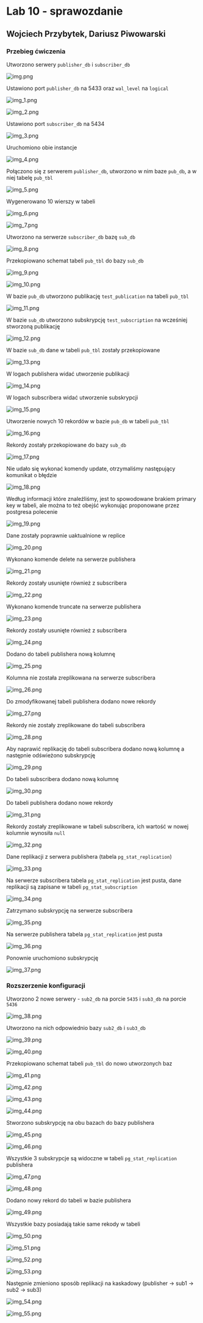 # Lab 10 - sprawozdanie
## Wojciech Przybytek, Dariusz Piwowarski

### Przebieg ćwiczenia

Utworzono serwery `publisher_db` i `subscriber_db`

![img.png](img.png)

Ustawiono port `publisher_db` na 5433 oraz `wal_level` na `logical`

![img_1.png](img_1.png)

![img_2.png](img_2.png)

Ustawiono port `subscriber_db` na 5434

![img_3.png](img_3.png)

Uruchomiono obie instancje

![img_4.png](img_4.png)

Połączono się z serwerem `publisher_db`, utworzono w nim baze `pub_db`, a w niej tabelę `pub_tbl`

![img_5.png](img_5.png)

Wygenerowano 10 wierszy w tabeli

![img_6.png](img_6.png)

![img_7.png](img_7.png)

Utworzono na serwerze `subscriber_db` bazę `sub_db`

![img_8.png](img_8.png)

Przekopiowano schemat tabeli `pub_tbl` do bazy `sub_db`

![img_9.png](img_9.png)

![img_10.png](img_10.png)

W bazie `pub_db` utworzono publikację `test_publication` na tabeli `pub_tbl`

![img_11.png](img_11.png)

W bazie `sub_db` utworzono subskrypcję `test_subscription` na wcześniej stworzoną publikację

![img_12.png](img_12.png)

W bazie `sub_db` dane w tabeli `pub_tbl` zostały przekopiowane

![img_13.png](img_13.png)

W logach publishera widać utworzenie publikacji

![img_14.png](img_14.png)

W logach subscribera widać utworzenie subskrypcji

![img_15.png](img_15.png)

Utworzenie nowych 10 rekordów w bazie `pub_db` w tabeli `pub_tbl`

![img_16.png](img_16.png)

Rekordy zostały przekopiowane do bazy `sub_db`

![img_17.png](img_17.png)

Nie udało się wykonać komendy update, otrzymaliśmy następujący komunikat o błędzie

![img_18.png](img_18.png)

Według informacji które znaleźliśmy, jest to spowodowane brakiem primary key w tabeli, ale można to też obejść wykonując
proponowane przez postgresa polecenie

![img_19.png](img_19.png)

Dane zostały poprawnie uaktualnione w replice

![img_20.png](img_20.png)

Wykonano komende delete na serwerze publishera

![img_21.png](img_21.png)

Rekordy zostały usunięte również z subscribera

![img_22.png](img_22.png)

Wykonano komende truncate na serwerze publishera

![img_23.png](img_23.png)

Rekordy zostały usunięte również z subscribera

![img_24.png](img_24.png)

Dodano do tabeli publishera nową kolumnę

![img_25.png](img_25.png)

Kolumna nie została zreplikowana na serwerze subscribera

![img_26.png](img_26.png)

Do zmodyfikowanej tabeli publishera dodano nowe rekordy

![img_27.png](img_27.png)

Rekordy nie zostały zreplikowane do tabeli subscribera

![img_28.png](img_28.png)

Aby naprawić replikację do tabeli subscribera dodano nową kolumnę a następnie odświeżono subskrypcję

![img_29.png](img_29.png)

Do tabeli subscribera dodano nową kolumnę

![img_30.png](img_30.png)

Do tabeli publishera dodano nowe rekordy

![img_31.png](img_31.png)

Rekordy zostały zreplikowane w tabeli subscribera, ich wartość w nowej kolumnie wynosiła `null`

![img_32.png](img_32.png)

Dane replikacji z serwera publishera (tabela `pg_stat_replication`)

![img_33.png](img_33.png)

Na serwerze subscribera tabela `pg_stat_replication` jest pusta, dane replikacji są zapisane w tabeli 
`pg_stat_subscription`

![img_34.png](img_34.png)

Zatrzymano subskrypcję na serwerze subscribera

![img_35.png](img_35.png)

Na serwerze publishera tabela `pg_stat_replication` jest pusta

![img_36.png](img_36.png)

Ponownie uruchomiono subskrypcję

![img_37.png](img_37.png)

### Rozszerzenie konfiguracji

Utworzono 2 nowe serwery -  `sub2_db` na porcie `5435` i `sub3_db` na porcie `5436`

![img_38.png](img_38.png)

Utworzono na nich odpowiednio bazy `sub2_db` i `sub3_db`

![img_39.png](img_39.png)

![img_40.png](img_40.png)

Przekopiowano schemat tabeli `pub_tbl` do nowo utworzonych baz

![img_41.png](img_41.png)

![img_42.png](img_42.png)

![img_43.png](img_43.png)

![img_44.png](img_44.png)

Stworzono subskrypcję na obu bazach do bazy publishera

![img_45.png](img_45.png)

![img_46.png](img_46.png)

Wszystkie 3 subskrypcje są widoczne w tabeli `pg_stat_replication` publishera

![img_47.png](img_47.png)

![img_48.png](img_48.png)

Dodano nowy rekord do tabeli w bazie publishera

![img_49.png](img_49.png)

Wszystkie bazy posiadają takie same rekody w tabeli

![img_50.png](img_50.png)

![img_51.png](img_51.png)

![img_52.png](img_52.png)

![img_53.png](img_53.png)

Następnie zmieniono sposób replikacji na kaskadowy (publisher -> sub1 -> sub2 -> sub3)

![img_54.png](img_54.png)

![img_55.png](img_55.png)